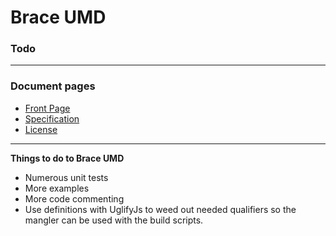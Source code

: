 
# Brace UMD
### Todo

------

### Document pages
* [Front Page](https://github.com/restarian/brace_umd/blob/master/README.md)
* [Specification](https://github.com/restarian/brace_umd/blob/master/doc/specification.md)
* [License](https://github.com/restarian/brace_umd/blob/master/doc/todo.md)

----

**Things to do to Brace UMD**
* Numerous unit tests
* More examples
* More code commenting
* Use definitions with UglifyJs to weed out needed qualifiers so the mangler can be used with the build scripts.
